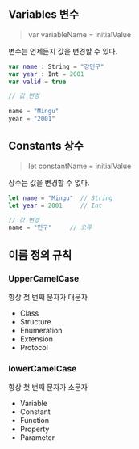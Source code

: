 ## Variables 변수
> var variableName = initialValue

변수는 언제든지 값을 변경할 수 있다.

```swift
var name : String = "강민구"
var year : Int = 2001
var valid = true 

// 값 변경
 
name = "Mingu" 
year = "2001"
```
## Constants 상수
> let constantName = initialValue

상수는 값을 변경할 수 없다.
```swift
let name = "Mingu"	// String
let year = 2001		// Int

// 값 변경
name = "민구"		// 오류
```

## 이름 정의 규칙

### UpperCamelCase
항상 첫 번째 문자가 대문자

- Class
- Structure
- Enumeration
- Extension
- Protocol

### lowerCamelCase
항상 첫 번째 문자가 소문자
- Variable
- Constant
- Function
- Property
- Parameter
